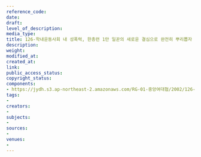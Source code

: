 ```yaml
---
reference_code: 
date: 
draft: 
level_of_description: 
media_type: 
title: 126-학내운동사회 내 성폭력, 한총련 1만 일꾼의 새로운 결심으로 완전히 뿌리뽑자
description: 
weight: 
modified_at: 
created_at: 
link: 
public_access_status: 
copyright_status: 
components:
- https://jydh.s3.ap-northeast-2.amazonaws.com/RG-01-중앙여대협/2002/126-학내운동사회+내+성폭력,+한총련+1만+일꾼의+새로운+결심으로+완전히+뿌리뽑자.pdf
tags:
- 
creators:
- 
subjects:
- 
sources:
- 
venues:
- 
---
```

